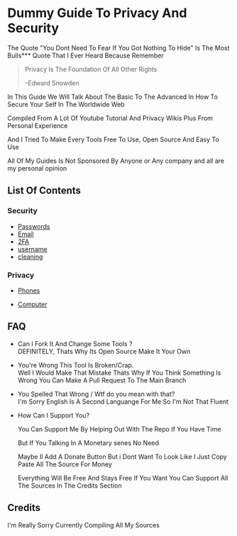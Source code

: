 # Dummy Guide To Privacy And Security

The Quote "You Dont Need To Fear If You Got Nothing To Hide" Is The Most Bulls*** Quote That I Ever Heard Because Remember

> Privacy Is The Foundation Of All Other Rights
> 
> -Edward Snowden

In This Guide We Will Talk About The Basic To The Advanced In How To Secure Your Self In The Worldwide Web

Compiled From A Lot Of Youtube Tutorial And Privacy Wikis Plus From Personal Experience

And I Tried To Make Every Tools Free To Use, Open Source And Easy To Use

All Of My Guides Is Not Sponsored By Anyone or Any company and all are my personal opinion

## List Of Contents

### Security

- [Passwords](./Security/passwords.md)
- [Email](./Security/email.md)
- [2FA](./Security/2FA.md)
- [username](./Security/username.md)
- [cleaning](./Security/cleaning.md)

### Privacy

- [Phones](./Privacy/Phones.md)

- [Computer](./Privacy/Computer.md) 

## FAQ

- Can I Fork It And Change Some Tools ?  
  DEFINITELY, Thats Why Its Open Source Make It Your Own

- You're Wrong This Tool Is Broken/Crap.  
  Well I Would Make That Mistake Thats Why If You Think Something Is Wrong You Can Make A Pull Request To The Main Branch

- You Spelled That Wrong / Wtf do you mean with that?  
  I'm Sorry English Is A Second Languange For Me So I'm Not That Fluent

- How Can I Support You?
  
  You Can Support Me By Helping Out With The Repo If You Have Time 
  
  But If You Talking In A Monetary senes No Need
  
  Maybe Il Add A Donate Button But i Dont Want To Look Like I Just Copy Paste All The Source For Money
  
  Everything Will Be Free And Stays Free If You Want You Can Support All The Sources In The Credits Section

## Credits

I'm Really Sorry Currently Compiling All My Sources
